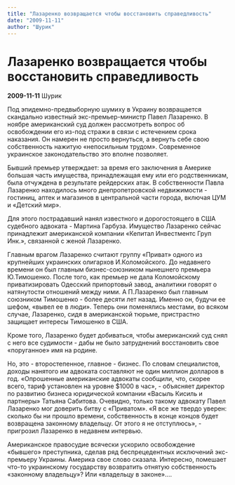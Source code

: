 ```yaml
---
title: "Лазаренко возвращается чтобы восстановить справедливость"
date: "2009-11-11"
author: "Шурик"
---
```


# Лазаренко возвращается чтобы восстановить справедливость

**2009-11-11** Шурик

Под эпидемно-предвыборную шумиху в Украину возвращается скандально известный экс-премьер-министр Павел Лазаренко. В ноябре американский суд должен рассмотреть вопрос об освобождении его из-под стражи в связи с истечением срока наказания. Он намерен не просто вернуться, а вернуть себе свою собственность нажитую «непосильным трудом». Современное украинское законодательство это вполне позволяет.

Бывший премьер утверждает: за время его заключения в Америке большая часть имущества, принадлежащая ему или его родственникам, была отчуждена в результате рейдерских атак. В собственности Павла Лазаренко находилось много днепропетровской недвижимости - гостиниц, аптек и магазинов в центральной части города, включая ЦУМ и «Детский мир».

Для этого пострадавший нанял известного и дорогостоящего в США судебного адвоката - Мартина Гарбуза. Имущество Лазаренко сейчас принадлежит американской компании «Кепитал Инвестментс Груп Инк.», связанной с женой Лазаренко.

Главным врагом Лазаренко считают группу «Приват» одного из крупнейших украинских олигархов И.Коломойского. До недавнего времени он был главным бизнес-союзником нынешнего премьера Ю.Тимошенко. После того, как премьер не дала Коломойскому приватизировать Одесский припортовый завод, аналитики говорят о натянутости отношений между ними. А П.Лазаренко был главным союзником Тимошенко - более десяти лет назад. Именно он, будучи ее шефом, «вывел ее в люди». Теперь они поменялись местами, во всяком случае, Лазаренко, сидя в американской тюрьме, пристрастно защищает интересы Тимошенко в США.

Кроме того, Лазаренко будет добиваться, чтобы американский суд снял с него все судимости - дабы не было затруднений восстановить свое «поруганное» имя на родине.

Но, это - второстепенное, главное - бизнес. По словам специалистов, доходы нанятого им адвоката составляют не один миллион долларов в год. «Опрошенные американские адвокаты сообщили, что, скорее всего, тариф установлен на уровне $1000 в час», - объясняет директор по развитию бизнеса юридической компании «Васыль Кисиль и партнеры» Татьяна Сабитова. Очевидно, только такому адвокату Павел Лазаренко мог доверить битву с «Приватом». «Я все же твердо уверен: сколько бы ни прошло времени, собственность в конце концов будет возвращена законному владельцу. От этого я не отступлюсь», - пригрозил Лазаренко в недавнем интервью.

Американское правосудие всячески ускорило освобождение «бывшего» преступника, сделав ряд беспрецедентных исключений экс-премьеру Украины. Америка свое слово сказала. Интересно, помешает  что-то украинскому государству возвратить отнятую собственность «законному владельцу»? Или «владельцу в законе»....